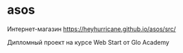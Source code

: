 # asos
Интернет-магазин https://heyhurricane.github.io/asos/src/

Дипломный проект на курсе Web Start от Glo Academy
